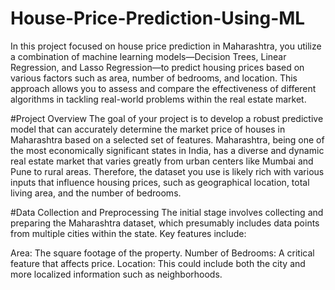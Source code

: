 # House-Price-Prediction-Using-ML

In this project focused on house price prediction in Maharashtra, you utilize a combination of machine learning models—Decision Trees, Linear Regression, and Lasso Regression—to predict housing prices based on various factors such as area, number of bedrooms, and location. This approach allows you to assess and compare the effectiveness of different algorithms in tackling real-world problems within the real estate market.

#Project Overview
The goal of your project is to develop a robust predictive model that can accurately determine the market price of houses in Maharashtra based on a selected set of features. Maharashtra, being one of the most economically significant states in India, has a diverse and dynamic real estate market that varies greatly from urban centers like Mumbai and Pune to rural areas. Therefore, the dataset you use is likely rich with various inputs that influence housing prices, such as geographical location, total living area, and the number of bedrooms.

#Data Collection and Preprocessing
The initial stage involves collecting and preparing the Maharashtra dataset, which presumably includes data points from multiple cities within the state. Key features include:

Area: The square footage of the property.
Number of Bedrooms: A critical feature that affects price.
Location: This could include both the city and more localized information such as neighborhoods.
